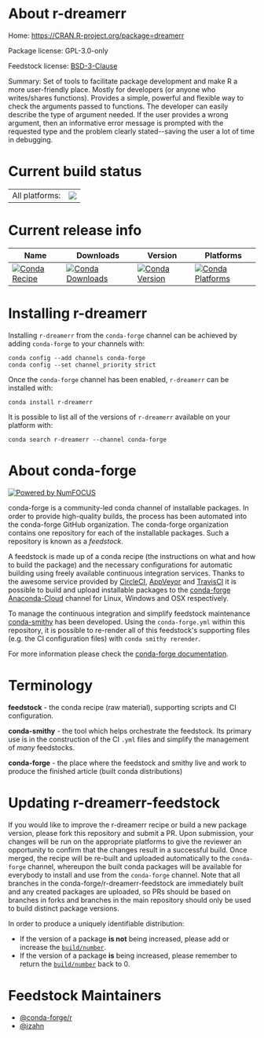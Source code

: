 About r-dreamerr
================

Home: https://CRAN.R-project.org/package=dreamerr

Package license: GPL-3.0-only

Feedstock license: [BSD-3-Clause](https://github.com/conda-forge/r-dreamerr-feedstock/blob/master/LICENSE.txt)

Summary: Set of tools to facilitate package development and make R a more user-friendly place. Mostly for developers (or anyone who writes/shares functions). Provides a simple, powerful and flexible way to check the arguments passed to functions. The developer can easily describe the type of argument needed. If the user provides a wrong argument, then an informative error message is prompted with the requested type and the problem clearly stated--saving the user a lot of time in debugging.

Current build status
====================


<table><tr><td>All platforms:</td>
    <td>
      <a href="https://dev.azure.com/conda-forge/feedstock-builds/_build/latest?definitionId=12805&branchName=master">
        <img src="https://dev.azure.com/conda-forge/feedstock-builds/_apis/build/status/r-dreamerr-feedstock?branchName=master">
      </a>
    </td>
  </tr>
</table>

Current release info
====================

| Name | Downloads | Version | Platforms |
| --- | --- | --- | --- |
| [![Conda Recipe](https://img.shields.io/badge/recipe-r--dreamerr-green.svg)](https://anaconda.org/conda-forge/r-dreamerr) | [![Conda Downloads](https://img.shields.io/conda/dn/conda-forge/r-dreamerr.svg)](https://anaconda.org/conda-forge/r-dreamerr) | [![Conda Version](https://img.shields.io/conda/vn/conda-forge/r-dreamerr.svg)](https://anaconda.org/conda-forge/r-dreamerr) | [![Conda Platforms](https://img.shields.io/conda/pn/conda-forge/r-dreamerr.svg)](https://anaconda.org/conda-forge/r-dreamerr) |

Installing r-dreamerr
=====================

Installing `r-dreamerr` from the `conda-forge` channel can be achieved by adding `conda-forge` to your channels with:

```
conda config --add channels conda-forge
conda config --set channel_priority strict
```

Once the `conda-forge` channel has been enabled, `r-dreamerr` can be installed with:

```
conda install r-dreamerr
```

It is possible to list all of the versions of `r-dreamerr` available on your platform with:

```
conda search r-dreamerr --channel conda-forge
```


About conda-forge
=================

[![Powered by NumFOCUS](https://img.shields.io/badge/powered%20by-NumFOCUS-orange.svg?style=flat&colorA=E1523D&colorB=007D8A)](http://numfocus.org)

conda-forge is a community-led conda channel of installable packages.
In order to provide high-quality builds, the process has been automated into the
conda-forge GitHub organization. The conda-forge organization contains one repository
for each of the installable packages. Such a repository is known as a *feedstock*.

A feedstock is made up of a conda recipe (the instructions on what and how to build
the package) and the necessary configurations for automatic building using freely
available continuous integration services. Thanks to the awesome service provided by
[CircleCI](https://circleci.com/), [AppVeyor](https://www.appveyor.com/)
and [TravisCI](https://travis-ci.com/) it is possible to build and upload installable
packages to the [conda-forge](https://anaconda.org/conda-forge)
[Anaconda-Cloud](https://anaconda.org/) channel for Linux, Windows and OSX respectively.

To manage the continuous integration and simplify feedstock maintenance
[conda-smithy](https://github.com/conda-forge/conda-smithy) has been developed.
Using the ``conda-forge.yml`` within this repository, it is possible to re-render all of
this feedstock's supporting files (e.g. the CI configuration files) with ``conda smithy rerender``.

For more information please check the [conda-forge documentation](https://conda-forge.org/docs/).

Terminology
===========

**feedstock** - the conda recipe (raw material), supporting scripts and CI configuration.

**conda-smithy** - the tool which helps orchestrate the feedstock.
                   Its primary use is in the construction of the CI ``.yml`` files
                   and simplify the management of *many* feedstocks.

**conda-forge** - the place where the feedstock and smithy live and work to
                  produce the finished article (built conda distributions)


Updating r-dreamerr-feedstock
=============================

If you would like to improve the r-dreamerr recipe or build a new
package version, please fork this repository and submit a PR. Upon submission,
your changes will be run on the appropriate platforms to give the reviewer an
opportunity to confirm that the changes result in a successful build. Once
merged, the recipe will be re-built and uploaded automatically to the
`conda-forge` channel, whereupon the built conda packages will be available for
everybody to install and use from the `conda-forge` channel.
Note that all branches in the conda-forge/r-dreamerr-feedstock are
immediately built and any created packages are uploaded, so PRs should be based
on branches in forks and branches in the main repository should only be used to
build distinct package versions.

In order to produce a uniquely identifiable distribution:
 * If the version of a package **is not** being increased, please add or increase
   the [``build/number``](https://docs.conda.io/projects/conda-build/en/latest/resources/define-metadata.html#build-number-and-string).
 * If the version of a package **is** being increased, please remember to return
   the [``build/number``](https://docs.conda.io/projects/conda-build/en/latest/resources/define-metadata.html#build-number-and-string)
   back to 0.

Feedstock Maintainers
=====================

* [@conda-forge/r](https://github.com/conda-forge/r/)
* [@izahn](https://github.com/izahn/)

